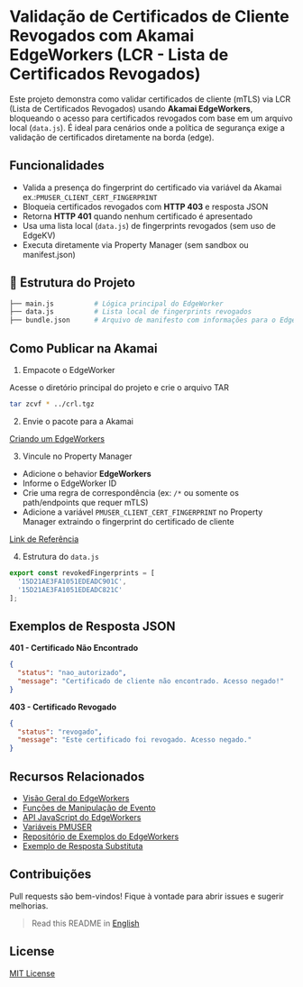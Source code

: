 # Validação de Certificados de Cliente Revogados com Akamai EdgeWorkers (LCR - Lista de Certificados Revogados)

Este projeto demonstra como validar certificados de cliente (mTLS) via LCR (Lista de Certificados Revogados) usando **Akamai EdgeWorkers**, bloqueando o acesso para certificados revogados com base em um arquivo local (`data.js`). É ideal para cenários onde a política de segurança exige a validação de certificados diretamente na borda (edge).

## Funcionalidades

- Valida a presença do fingerprint do certificado via variável da Akamai ex.:`PMUSER_CLIENT_CERT_FINGERPRINT`
- Bloqueia certificados revogados com **HTTP 403** e resposta JSON
- Retorna **HTTP 401** quando nenhum certificado é apresentado
- Usa uma lista local (`data.js`) de fingerprints revogados (sem uso de EdgeKV)
- Executa diretamente via Property Manager (sem sandbox ou manifest.json)

## 📂 Estrutura do Projeto

```bash
├── main.js          # Lógica principal do EdgeWorker
├── data.js          # Lista local de fingerprints revogados
├── bundle.json      # Arquivo de manifesto com informações para o EdgeWorker
```

## Como Publicar na Akamai

1. Empacote o EdgeWorker

Acesse o diretório principal do projeto e crie o arquivo TAR

```bash
tar zcvf * ../crl.tgz
```

2. Envie o pacote para a Akamai

[Criando um EdgeWorkers](https://techdocs.akamai.com/edgeworkers/docs/manage-edgeworkers)

3. Vincule no Property Manager

- Adicione o behavior **EdgeWorkers**
- Informe o EdgeWorker ID
- Crie uma regra de correspondência (ex: `/*` ou somente os path/endpoints que requer mTLS)
- Adicione a variável `PMUSER_CLIENT_CERT_FINGERPRINT` no Property Manager extraindo o fingerprint do certificado de cliente

[Link de Referência](https://techdocs.akamai.com/edgeworkers/docs/add-the-edgeworkers-behavior)

4. Estrutura do `data.js`

```js
export const revokedFingerprints = [
  '15D21AE3FA1051EDEADC901C',
  '15D21AE3FA1051EDEADC821C'
];
```

## Exemplos de Resposta JSON

**401 - Certificado Não Encontrado**
```json
{
  "status": "nao_autorizado",
  "message": "Certificado de cliente não encontrado. Acesso negado!"
}
```

**403 - Certificado Revogado**
```json
{
  "status": "revogado",
  "message": "Este certificado foi revogado. Acesso negado."
}
```

## Recursos Relacionados

- [Visão Geral do EdgeWorkers](https://techdocs.akamai.com/edgeworkers/docs/welcome-to-edgeworkers)
- [Funções de Manipulação de Evento](https://techdocs.akamai.com/edgeworkers/docs/event-handler-functions)
- [API JavaScript do EdgeWorkers](https://techdocs.akamai.com/edgeworkers/docs/about-the-javascript-api)
- [Variáveis PMUSER](https://techdocs.akamai.com/property-mgr/docs/var-ov)
- [Repositório de Exemplos do EdgeWorkers](https://github.com/akamai/edgeworkers-examples)
- [Exemplo de Resposta Substituta](https://github.com/akamai/edgeworkers-examples/tree/master/edgecompute/examples/surrogate-response)

## Contribuições

Pull requests são bem-vindos! Fique à vontade para abrir issues e sugerir melhorias.

> Read this README in [English](./README.md)

## License

[MIT License](https://mit-license.org/)